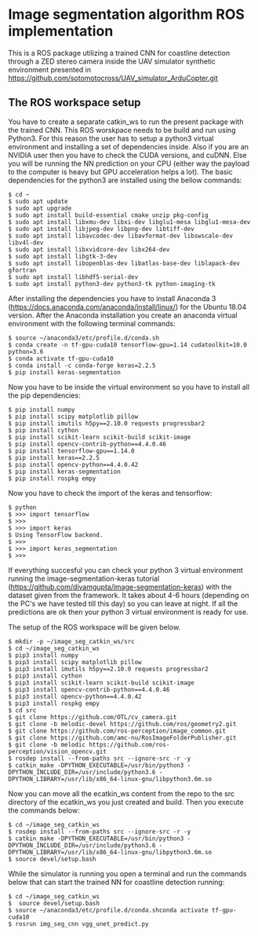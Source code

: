 # Image segmentation algorithm ROS implementation
This is a ROS package utilizing a trained CNN for coastline detection through a ZED stereo camera inside the UAV simulator synthetic environment presented in https://github.com/sotomotocross/UAV_simulator_ArduCopter.git


## The ROS workspace setup
You have to create a separate catkin_ws to run the present package with the trained CNN. This ROS worskpace needs to be build and run using Python3. For this reason the user has to setup a python3 virtual environment and installing a set of dependencies inside. Also if you are an NVIDIA user then you have to check the CUDA versions, and cuDNN. Else you will be running the NN prediction on your CPU (either way the payload to the computer is heavy but GPU acceleration helps a lot).
The basic dependencies for the python3 are installed using the bellow commands:
```
$ cd ~
$ sudo apt update
$ sudo apt upgrade
$ sudo apt install build-essential cmake unzip pkg-config
$ sudo apt install libxmu-dev libxi-dev libglu1-mesa libglu1-mesa-dev
$ sudo apt install libjpeg-dev libpng-dev libtiff-dev
$ sudo apt install libavcodec-dev libavformat-dev libswscale-dev libv4l-dev
$ sudo apt install libxvidcore-dev libx264-dev
$ sudo apt install libgtk-3-dev
$ sudo apt install libopenblas-dev libatlas-base-dev liblapack-dev gfortran
$ sudo apt install libhdf5-serial-dev
$ sudo apt install python3-dev python3-tk python-imaging-tk
```
After installing the dependencies you have to install Anaconda 3 (https://docs.anaconda.com/anaconda/install/linux/) for the Ubuntu 18.04 version.
After the Anaconda installation you create an anaconda virtual environment with the following terminal commands:
```
$ source ~/anaconda3/etc/profile.d/conda.sh
$ conda create -n tf-gpu-cuda10 tensorflow-gpu=1.14 cudatoolkit=10.0 python=3.6
$ conda activate tf-gpu-cuda10
$ conda install -c conda-forge keras=2.2.5
$ pip install keras-segmentation
```
Now you have to be inside the virtual environment so you have to install all the pip dependencies:
```
$ pip install numpy
$ pip install scipy matplotlib pillow
$ pip install imutils h5py==2.10.0 requests progressbar2
$ pip install cython
$ pip install scikit-learn scikit-build scikit-image
$ pip install opencv-contrib-python==4.4.0.46
$ pip install tensorflow-gpu==1.14.0
$ pip install keras==2.2.5
$ pip install opencv-python==4.4.0.42
$ pip install keras-segmentation
$ pip install rospkg empy
```
Now you have to check the import of the keras and tensorflow:
```
$ python
$ >>> import tensorflow
$ >>>
$ >>> import keras
$ Using TensorFlow backend.
$ >>>
$ >>> import keras_segmentation
$ >>>
```
If everything succesful you can check your python 3 virtual environment running the image-segmentation-keras tutorial (https://github.com/divamgupta/image-segmentation-keras) with the dataset given from the framework. It takes about 4-6 hours (depending on the PC's we have tested till this day) so you can leave at night. If all the predictions are ok then your python 3 virtual environment is ready for use.

The setup of the ROS workspace will be given below.
```
$ mkdir -p ~/image_seg_catkin_ws/src
$ cd ~/image_seg_catkin_ws
$ pip3 install numpy
$ pip3 install scipy matplotlib pillow
$ pip3 install imutils h5py==2.10.0 requests progressbar2
$ pip3 install cython
$ pip3 install scikit-learn scikit-build scikit-image
$ pip3 install opencv-contrib-python==4.4.0.46
$ pip3 install opencv-python==4.4.0.42
$ pip3 install rospkg empy
$ cd src
$ git clone https://github.com/OTL/cv_camera.git
$ git clone -b melodic-devel https://github.com/ros/geometry2.git
$ git clone https://github.com/ros-perception/image_common.git
$ git clone https://github.com/amc-nu/RosImageFolderPublisher.git
$ git clone -b melodic https://github.com/ros-perception/vision_opencv.git
$ rosdep install --from-paths src --ignore-src -r -y
$ catkin_make -DPYTHON_EXECUTABLE=/usr/bin/python3 -DPYTHON_INCLUDE_DIR=/usr/include/python3.6 -DPYTHON_LIBRARY=/usr/lib/x86_64-linux-gnu/libpython3.6m.so
```
Now you can move all the ecatkin_ws content from the repo to the src directory of the ecatkin_ws you just created and build.
Then you execute the commands below:
```
$ cd ~/image_seg_catkin_ws
$ rosdep install --from-paths src --ignore-src -r -y
$ catkin_make -DPYTHON_EXECUTABLE=/usr/bin/python3 -DPYTHON_INCLUDE_DIR=/usr/include/python3.6 -DPYTHON_LIBRARY=/usr/lib/x86_64-linux-gnu/libpython3.6m.so
$ source devel/setup.bash
```

While the simulator is running you open a terminal and run the commands below that can start the trained NN for coastline detection running:
```
$ cd ~/image_seg_catkin_ws
$  source devel/setup.bash
$ source ~/anaconda3/etc/profile.d/conda.shconda activate tf-gpu-cuda10
$ rosrun img_seg_cnn vgg_unet_predict.py
```
